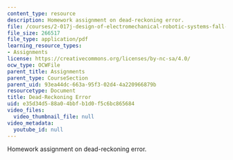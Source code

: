 ```yaml
---
content_type: resource
description: Homework assignment on dead-reckoning error.
file: /courses/2-017j-design-of-electromechanical-robotic-systems-fall-2009/e35d34d588a04bbfb1d0f5c6bc865684_MIT2_017JF09_p34.pdf
file_size: 266517
file_type: application/pdf
learning_resource_types:
- Assignments
license: https://creativecommons.org/licenses/by-nc-sa/4.0/
ocw_type: OCWFile
parent_title: Assignments
parent_type: CourseSection
parent_uid: 93ea44dc-663a-95f3-02d4-4a220966879b
resourcetype: Document
title: Dead-Reckoning Error
uid: e35d34d5-88a0-4bbf-b1d0-f5c6bc865684
video_files:
  video_thumbnail_file: null
video_metadata:
  youtube_id: null
---
```

Homework assignment on dead-reckoning error.
